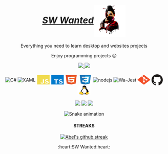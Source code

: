 <div>
  <h1 align="center"><a href="https://www.Instagram.com/sw_wanted"><i>SW Wanted<img align="center" alt="SW Wanted" height="100" width="100" src="SW Wanted.png"> </i></a></h1>
  <p align="center"> Everything you need to learn desktop and websites projects
  <p align="center"> Enjoy programming projects 😉️</h2>
</div>


<!-- <h1 align="center"> 
  Trybe
</h1>

<p align="center"><i>"A Trybe é uma escola do futuro para qualquer pessoa que deseja construir uma carreira de sucesso em tecnologia. Como estudante a pessoa ainda tem a opção de pagar os estudos apenas quando estiver formada e com um bom trabalho."</i></p> -->

<div align="center">
  <a href="https://github.com/SW-Wanted">
    <img height="150em" src="https://github-readme-stats.vercel.app/api?username=SW-Wanted&count_private=true&include_all_commits=true&show_icons=true&theme=dracula&hide_border=false&show_owner=true" />
    <img height="150em" src="https://github-readme-stats.vercel.app/api/top-langs/?username=SW-Wanted&theme=dracula&hide_border=false&&layout=compact"/>
  </a>
</div>

<div align="center" valign="top"><br>
  <img align="center" alt="C#" height="30" width="40" src="https://upload.wikimedia.org/wikipedia/commons/4/4f/Csharp_Logo.png">
  <img align="center" alt="XAML" height="30" width="40" src="https://user-images.githubusercontent.com/7389110/64734952-8a06ae80-d4df-11e9-830a-2c451a6c0694.png">
  <img align="center" alt="Js" height="30" width="40" src="https://raw.githubusercontent.com/devicons/devicon/master/icons/javascript/javascript-plain.svg">
  <img align="center" alt="Js" height="30" width="40" src="https://raw.githubusercontent.com/devicons/devicon/master/icons/typescript/typescript-plain.svg">
  <img align="center" alt="HTML" height="30" width="40" src="https://raw.githubusercontent.com/devicons/devicon/master/icons/html5/html5-original.svg">
  <img align="center" alt="CSS" height="30" width="40" src="https://raw.githubusercontent.com/devicons/devicon/master/icons/css3/css3-original.svg">
  <img align="center" alt="nodejs" height="30" width="40" src="https://cdn.worldvectorlogo.com/logos/nodejs-icon.svg">
  <img align="center" alt="Wa-Jest" height="30" width="40" src="https://cdn.jsdelivr.net/gh/devicons/devicon/icons/jest/jest-plain.svg">
  <img align="center" alt="git" height="30" width="40" src="https://raw.githubusercontent.com/devicons/devicon/master/icons/git/git-original.svg">
  <img align="center" alt="github" height="35" width="35" src="GitHub.png">
<!--   <img align="center" alt="github" height="30" width="40" src="https://raw.githubusercontent.com/devicons/devicon/master/icons/github/github-original.svg"> -->
  <img align="center" alt="linux" height="30" width="40" src="https://raw.githubusercontent.com/devicons/devicon/master/icons/linux/linux-original.svg">
</div><br>

<div align="center">
  <a href="https://www.youtube.com/channel/UCxKMd7QtDLm63ngc2pvZHbw?sub_confirmation=1" target="_blank"><img src="https://img.shields.io/badge/YouTube-FF0000?style=for-the-badge&logo=youtube&logoColor=white" target="_blank"></a>
  <a href="https://www.instagram.com/sw_wanted" target="_blank"><img src="https://img.shields.io/badge/-Instagram-%23E4405F?style=for-the-badge&logo=instagram&logoColor=white" target="_blank"></a>
  <a href="https://www.facebook.com/SWWANTEDonYT" target="_blank"><img src="https://img.shields.io/badge/Facebook-1877F2?style=for-the-badge&logo=facebook&logoColor=white" target="_blank"></a>
</div>

<div align="center">
  
  ![Snake animation](https://github.com/danielbped/danielbped/blob/output/github-contribution-grid-snake.svg)
  #### STREAKS
  [![Abel's github streak](https://github-readme-streak-stats.herokuapp.com/?user=SW-Wanted&theme=blue-green)](https://github.com/SW-Wanted#streaks)
</div>

<div align="center">
  <p>:heart:SW Wanted:heart:</p>
</div>
